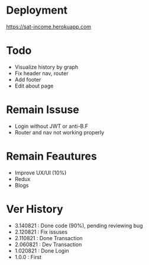 # Deployment

https://sat-income.herokuapp.com

# Todo

- Visualize history by graph
- Fix header nav, router
- Add footer
- Edit about page

# Remain Issuse

- Login without JWT or anti-B.F
- Router and nav not working properly

# Remain Feautures

- Improve UX/UI (10%)
- Redux
- Blogs

# Ver History

- 3.140821 : Done code (90%), pending reviewing bug
- 2.120821 : Fix issuses
- 2.110821 : Done Transaction
- 2.060821 : Dev Transaction
- 1.020821 : Done Login
- 1.0.0 : First
